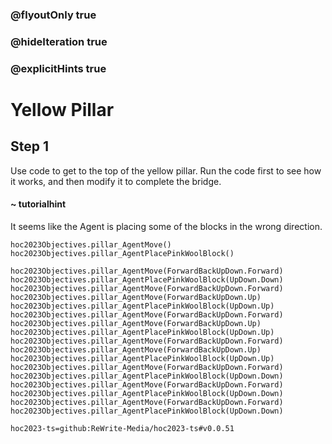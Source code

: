 ### @flyoutOnly true
### @hideIteration true
### @explicitHints true

# Yellow Pillar

## Step 1
Use code to get to the top of the yellow pillar. Run the code first to see how it works, and then modify it to complete the bridge.

#### ~ tutorialhint 
It seems like the Agent is placing some of the blocks in the wrong direction.

```ghost
hoc2023Objectives.pillar_AgentMove()
hoc2023Objectives.pillar_AgentPlacePinkWoolBlock()
```
```template
hoc2023Objectives.pillar_AgentMove(ForwardBackUpDown.Forward)
hoc2023Objectives.pillar_AgentPlacePinkWoolBlock(UpDown.Down)
hoc2023Objectives.pillar_AgentMove(ForwardBackUpDown.Forward)
hoc2023Objectives.pillar_AgentMove(ForwardBackUpDown.Up)
hoc2023Objectives.pillar_AgentPlacePinkWoolBlock(UpDown.Up)
hoc2023Objectives.pillar_AgentMove(ForwardBackUpDown.Forward)
hoc2023Objectives.pillar_AgentMove(ForwardBackUpDown.Up)
hoc2023Objectives.pillar_AgentPlacePinkWoolBlock(UpDown.Up)
hoc2023Objectives.pillar_AgentMove(ForwardBackUpDown.Forward)
hoc2023Objectives.pillar_AgentMove(ForwardBackUpDown.Up)
hoc2023Objectives.pillar_AgentPlacePinkWoolBlock(UpDown.Up)
hoc2023Objectives.pillar_AgentMove(ForwardBackUpDown.Forward)
hoc2023Objectives.pillar_AgentPlacePinkWoolBlock(UpDown.Down)
hoc2023Objectives.pillar_AgentMove(ForwardBackUpDown.Forward)
hoc2023Objectives.pillar_AgentPlacePinkWoolBlock(UpDown.Down)
hoc2023Objectives.pillar_AgentMove(ForwardBackUpDown.Forward)
hoc2023Objectives.pillar_AgentPlacePinkWoolBlock(UpDown.Down)

```

```package
hoc2023-ts=github:ReWrite-Media/hoc2023-ts#v0.0.51
```
